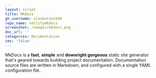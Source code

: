 ```yaml
---
layout: script
title: MkDocs
gh_username: slashattack89
repo_name: netlifymkdocs
screenshot: /images/mkdocs.png
doc_url: ''
categories: Documentation
cms: 'false'
---
```


MkDocs is a **fast**, **simple** and **downright gorgeous** static site generator that's geared towards building project documentation. Documentation source files are written in Markdown, and configured with a single YAML configuration file.
